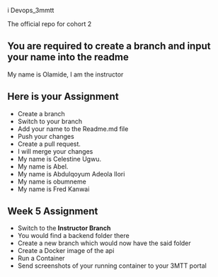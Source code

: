 i Devops_3mmtt

The official repo for cohort 2

## You are required to create a branch and input your name into the readme

My name is Olamide, I am the instructor

## Here is your Assignment
- Create a branch
- Switch to your branch
- Add your name to the Readme.md file
- Push your changes
- Create a pull request.
- I will merge your changes
- My name is Celestine Ugwu.
- My name is Abel.
- My name is Abdulqoyum Adeola Ilori
- My name is obumneme
- My name is Fred Kanwai



## Week 5 Assignment
- Switch to the **Instructor Branch**
- You would find a backend folder there
- Create a new branch which would now have the said folder
- Create a Docker image of the api
- Run a Container
- Send screenshots of your running container to your 3MTT portal



